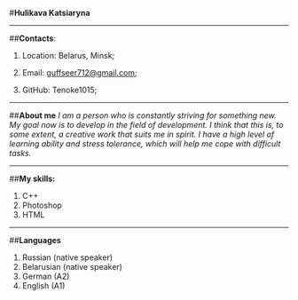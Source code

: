 #**Hulikava Katsiaryna**

---

##**Contacts**:

1. Location: Belarus, Minsk;

2. Email: guffseer712@gmail.com;

3. GitHub: Tenoke1015;

---

##**About me**
_I am a person who is constantly striving for something new. My goal now is to develop in the field of development. I think that this is, to some extent, a creative work that suits me in spirit. I have a high level of learning ability and stress tolerance, which will help me cope with difficult tasks._

---

##**My skills:**

1. C++
2. Photoshop
3. HTML

---

##**Languages**

1. Russian (native speaker)
2. Belarusian (native speaker)
3. German (A2)
4. English (A1)
